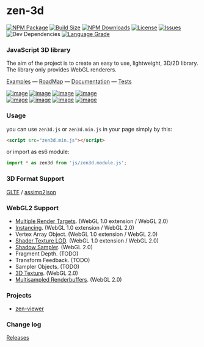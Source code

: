 zen-3d
========

[![NPM Package][npm]][npm-url]
[![Build Size][build-size]][build-size-url]
[![NPM Downloads][npm-downloads]][npmtrends-url]
[![License][license-badge]][license-badge-url]
[![Issues][issues-badge]][issues-badge-url]
![Dev Dependencies][devDependencies-badge]
[![Language Grade][lgtm]][lgtm-url]

### JavaScript 3D library ###

The aim of the project is to create an easy to use, lightweight, 3D/2D library. The library only provides WebGL renderers.

[Examples](https://shawn0326.github.io/zen-3d/examples/) &mdash;
[RoadMap](https://trello.com/b/7Ie3DDBP) &mdash;
[Documentation](https://shawn0326.github.io/zen-3d/docs/) &mdash;
[Tests](https://shawn0326.github.io/zen-3d/tests/)

[![image](./examples/resources/screenshot/screenshot1.png)](https://shawn0326.github.io/zen-3d/examples/#material_cubetexture_realtimeenvmap)
[![image](./examples/resources/screenshot/screenshot0.png)](https://shawn0326.github.io/zen-3d/examples/#geometry_loader_gltf)
[![image](./examples/resources/screenshot/screenshot3.png)](https://shawn0326.github.io/zen-3d/examples/#canvas2d_canvas2d)
[![image](./examples/resources/screenshot/screenshot4.png)](https://shawn0326.github.io/zen-3d/examples/#stereo_webvr_car)
<br />
[![image](./examples/resources/screenshot/screenshot5.png)](https://shawn0326.github.io/zen-3d/examples/#animation_monster)
[![image](./examples/resources/screenshot/screenshot6.png)](https://shawn0326.github.io/zen-3d/examples/#sprite_sprites)
[![image](./examples/resources/screenshot/screenshot7.png)](https://shawn0326.github.io/zen-3d/examples/#material_shadermaterial)
[![image](./examples/resources/screenshot/screenshot8.png)](https://shawn0326.github.io/zen-3d/examples/#particle_particle)

### Usage ###

you can use `zen3d.js` or `zen3d.min.js` in your page simply by this:

````html
<script src="zen3d.min.js"></script>
````

or import as es6 module:

````javascript
import * as zen3d from 'js/zen3d.module.js';
````

### 3D Format Support ###

[GLTF](https://github.com/KhronosGroup/glTF) /
[assimp2json](https://github.com/acgessler/assimp2json)

### WebGL2 Support ###

* [Multiple Render Targets](https://shawn0326.github.io/zen-3d/examples/#custompass_gbuffer). (WebGL 1.0 extension / WebGL 2.0)
* [Instancing](https://shawn0326.github.io/zen-3d/examples/#webgl_instanced_draw). (WebGL 1.0 extension / WebGL 2.0)
* Vertex Array Object. (WebGL 1.0 extension / WebGL 2.0)
* [Shader Texture LOD](https://shawn0326.github.io/zen-3d/examples/#material_cubetexture_skybox). (WebGL 1.0 extension / WebGL 2.0)
* [Shadow Sampler](https://shawn0326.github.io/zen-3d/examples/#light_softshadow). (WebGL 2.0)
* Fragment Depth. (TODO)
* Transform Feedback. (TODO)
* Sampler Objects. (TODO)
* [3D Texture](https://shawn0326.github.io/zen-3d/examples/#material_texture3d). (WebGL 2.0)
* [Multisampled Renderbuffers](https://shawn0326.github.io/zen-3d/examples/#custompass_msaa). (WebGL 2.0)

### Projects ###

* [zen-viewer](https://shawn0326.github.io/zen-viewer/)

### Change log ###

[Releases](https://github.com/shawn0326/zen-3d/releases)


[npm]: https://img.shields.io/npm/v/zen-3d
[npm-url]: https://www.npmjs.com/package/zen-3d
[build-size]: https://badgen.net/bundlephobia/minzip/zen-3d
[build-size-url]: https://bundlephobia.com/result?p=zen-3d
[npm-downloads]: https://img.shields.io/npm/dw/zen-3d
[npmtrends-url]: https://www.npmtrends.com/zen-3d
[license-badge]: https://img.shields.io/npm/l/zen-3d.svg
[license-badge-url]: ./LICENSE
[issues-badge]: https://img.shields.io/github/issues/shawn0326/zen-3d.svg
[issues-badge-url]: https://github.com/shawn0326/zen-3d/issues
[devDependencies-badge]: https://img.shields.io/librariesio/github/shawn0326/zen-3d.svg
[lgtm]: https://img.shields.io/lgtm/alerts/github/shawn0326/zen-3d
[lgtm-url]: https://lgtm.com/projects/g/shawn0326/zen-3d/